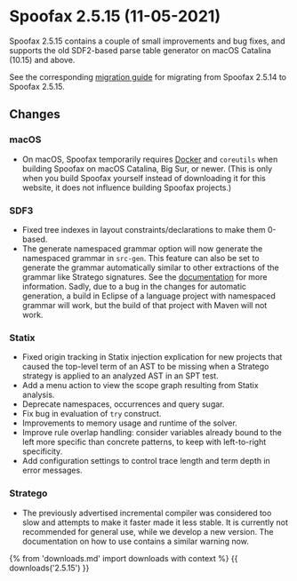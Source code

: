# Spoofax 2.5.15 (11-05-2021)

Spoofax 2.5.15 contains a couple of small improvements and bug fixes,
and supports the old SDF2-based parse table generator on macOS Catalina
(10.15) and above.

See the corresponding [migration guide](../migrate/2.5.15.md) for
migrating from Spoofax 2.5.14 to Spoofax 2.5.15.

## Changes

### macOS

-   On macOS, Spoofax temporarily requires
    [Docker](https://docs.docker.com/docker-for-mac/install/) and
    `coreutils` when building Spoofax on macOS Catalina, Big Sur, or
    newer. (This is only when you build Spoofax yourself instead of
    downloading it for this website, it does not influence building
    Spoofax projects.)

### SDF3

-   Fixed tree indexes in layout constraints/declarations to make them
    0-based.
-   The generate namespaced grammar option will now generate the
    namespaced grammar in `src-gen`. This feature can also be set to
    generate the grammar automatically similar to other extractions of
    the grammar like Stratego signatures. See the
    [documentation](../../reference/sdf3/configuration.md)
    for more information. Sadly, due to a bug in the changes for
    automatic generation, a build in Eclipse of a language project with
    namespaced grammar will work, but the build of that project with
    Maven will not work.

### Statix

-   Fixed origin tracking in Statix injection explication for new
    projects that caused the top-level term of an AST to be missing when
    a Stratego strategy is applied to an analyzed AST in an SPT test.
-   Add a menu action to view the scope graph resulting from Statix
    analysis.
-   Deprecate namespaces, occurrences and query sugar.
-   Fix bug in evaluation of `try` construct.
-   Improvements to memory usage and runtime of the solver.
-   Improve rule overlap handling: consider variables already bound to
    the left more specific than concrete patterns, to keep with
    left-to-right specificity.
-   Add configuration settings to control trace length and term depth in
    error messages.

### Stratego

-   The previously advertised incremental compiler was considered too
    slow and attempts to make it faster made it less stable. It is
    currently not recommended for general use, while we develop a new
    version. The documentation on how to use contains a similar warning
    now.

{% from 'downloads.md' import downloads with context %}
{{ downloads('2.5.15') }}
